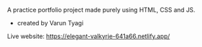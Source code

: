 A practice portfolio project made purely using HTML, CSS and JS.

- created by Varun Tyagi

Live website: https://elegant-valkyrie-641a66.netlify.app/
